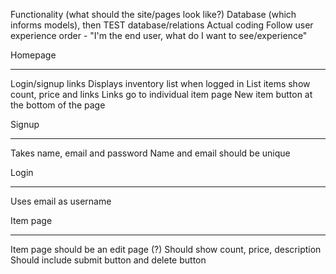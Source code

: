 Functionality (what should the site/pages look like?)
Database (which informs models), then TEST database/relations
Actual coding
  Follow user experience order - "I'm the end user, what do I want to see/experience"

Homepage
___
Login/signup links
Displays inventory list when logged in
List items show count, price and links
Links go to individual item page
New item button at the bottom of the page

Signup
___
Takes name, email and password
Name and email should be unique

Login
___
Uses email as username

Item page
___
Item page should be an edit page (?)
Should show count, price, description
Should include submit button and delete button